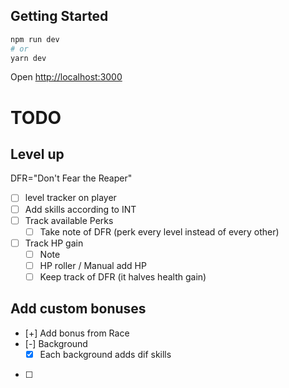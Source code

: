 ## Getting Started

```bash
npm run dev
# or
yarn dev
```

Open [http://localhost:3000](http://localhost:3000)

# TODO

## Level up

DFR="Don't Fear the Reaper"

-   [ ] level tracker on player
-   [ ] Add skills according to INT
-   [ ] Track available Perks
    -   [ ] Take note of DFR (perk every level instead of every other)
-   [ ] Track HP gain
    -   [ ] Note
    -   [ ] HP roller / Manual add HP
    -   [ ] Keep track of DFR (it halves health gain)

## Add custom bonuses

-   [+] Add bonus from Race
-   [-] Background
    -   [X] Each background adds dif skills
-   [ ] 
